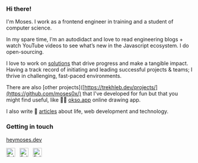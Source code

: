 ### Hi there!

I'm Moses. I work as a frontend engineer in training and a student of computer science. 

In my spare time, I’m an autodidact and love to read engineering blogs + watch YouTube videos to see what’s new in the Javascript ecosystem. I do open-sourcing.

I love to work on [solutions](https://github.com/moses0x/) that drive progress and make a tangible impact. Having a track record of initiating and leading successful projects & teams; I thrive in challenging, fast-paced environments.

There are also [other projects]([https://trekhleb.dev/projects/](https://github.com/moses0x/) that I've developed for fun but that you might find useful, like ✍🏻 [okso.app](https://okso.app/) online drawing app.

I also write 📝 [articles](https://dev.to/moses0x) about life, web development and technology.

### Getting in touch

[heymoses.dev](https://github.com/moses0x)

<a href="https://twitter.com/ajilamoses" title="Follow me on Twitter">
  <img
    width="24"
    alt="Follow me on Twitter"
    src="https://raw.githubusercontent.com/trekhleb/trekhleb/master/assets/icons/twitter.svg"
  /></a>
&nbsp;
<a href="https://www.linkedin.com/in/ajila-moses/" title="Follow me on LinkedIn">
  <img
    width="24"
    alt="Follow me on LinkedIn"
    src="https://raw.githubusercontent.com/trekhleb/trekhleb/master/assets/icons/linkedin.svg"
  /></a>
&nbsp;
<a href="https://medium.com/@moses0x" title="Follow me on Medium">
  <img
    width="24"
    alt="Follow me on Medium"
    src="https://raw.githubusercontent.com/trekhleb/trekhleb/master/assets/icons/medium.svg"
  /></a>

